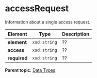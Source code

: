 # accessRequest

Information about a single access request.

|Element|Type|Description|
|-------|----|-----------|
|**element** |`xsd:string` | ??|
|**access** |`xsd:string` | ??|
|**required** |`xsd:string` | ??|

**Parent topic:** [Data Types](../data_types/c_genesis_api_datatypes.md)

